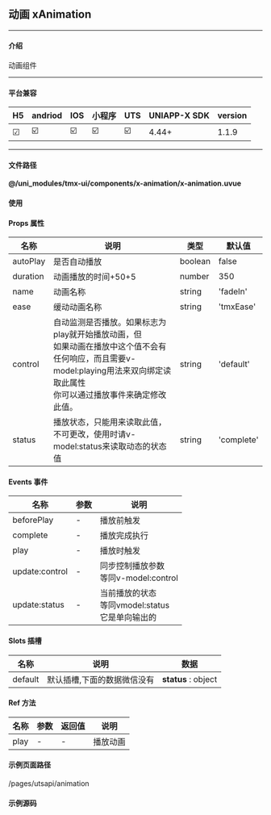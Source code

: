 
## 动画 xAnimation

***

#### 介绍

动画组件

***

#### 平台兼容

| H5 | andriod | IOS | 小程序 | UTS | UNIAPP-X SDK | version |
| --- | --- | --- | --- | --- | --- | --- |
| ☑ | ☑️ | ☑️ | ☑️ | ☑️ | 4.44+ | 1.1.9 |

***

#### 文件路径

**@/uni_modules/tmx-ui/components/x-animation/x-animation.uvue**

#### 使用

<x-animation></x-animation>

#### Props 属性

| 名称 | 说明 | 类型 | 默认值 |
| ------ | ---- | ---- | ---- |
| autoPlay | 是否自动播放 | boolean | false |
| duration | 动画播放的时间+50+5 | number | 350 |
| name | 动画名称 | string | 'fadeIn' |
| ease | 缓动动画名称 | string | 'tmxEase' |
| control | 自动监测是否播放。如果标志为play就开始播放动画，但<br>如果动画在播放中这个值不会有任何响应，而且需要v-model:playing用法来双向绑定读取此属性<br>你可以通过播放事件来确定修改此值。 | string | 'default' |
| status | 播放状态，只能用来读取此值，不可更改，使用时请v-model:status来读取动态的状态值 | string | 'complete' |



#### Events 事件

| 名称 | 参数 | 说明 |
| ------ | ---- | ---- |
| beforePlay | - | 播放前触发 |
| complete | - | 播放完成执行 |
| play | - | 播放时触发 |
| update:control | - | 同步控制播放参数<br>等同v-model:control |
| update:status | - | 当前播放的状态<br>等同vmodel:status<br>它是单向输出的 |


#### Slots 插槽

| 名称 | 说明 | 数据 |
| ------ | ---- | ---- |
| default | 默认插槽,下面的数据微信没有 | **status** : object<br> |


#### Ref 方法

| 名称 | 参数 | 返回值 | 说明 |
| ------ | ---- | ---- | ---- |
| play | - | - | 播放动画 |


#### 示例页面路径

/pages/utsapi/animation

#### 示例源码


		
